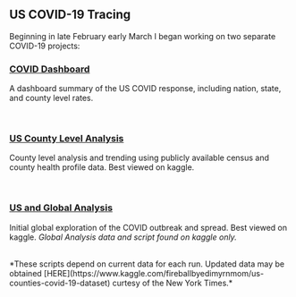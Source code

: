 ## US COVID-19 Tracing

Beginning in late February early March I began working on two separate COVID-19 projects:
<br>

### [COVID Dashboard](https://m-jmc.github.io)
A dashboard summary of the US COVID response, including nation, state, and county level rates.

<br>

### [US County Level Analysis](https://www.kaggle.com/mcnamamj/us-county-spread-sir-mice-svm)
County level analysis and trending using publicly available census and county health profile data. Best viewed on kaggle.

<br>

### [US and Global Analysis](https://www.kaggle.com/mcnamamj/covid-19-graphing-and-mapping)
Initial global exploration of the COVID outbreak and spread. Best viewed on kaggle. *Global Analysis data and script found on kaggle only.*

<br>
*These scripts depend on current data for each run. Updated data may be obtained [HERE](https://www.kaggle.com/fireballbyedimyrnmom/us-counties-covid-19-dataset) curtesy of the New York Times.*

